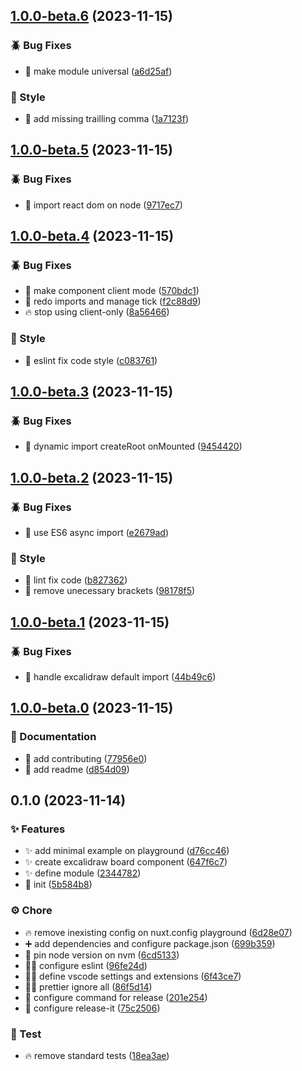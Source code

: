 

## [1.0.0-beta.6](https://github.com/AngeloSchulerPiletti/nuxt-excalidraw/compare/1.0.0-beta.5...1.0.0-beta.6) (2023-11-15)


### 🪲 Bug Fixes

* :bug: make module universal ([a6d25af](https://github.com/AngeloSchulerPiletti/nuxt-excalidraw/commit/a6d25af6e105565b7110afee4237416a7ece0b5c))


### 🎨 Style

* :art: add missing trailling comma ([1a7123f](https://github.com/AngeloSchulerPiletti/nuxt-excalidraw/commit/1a7123f04cd23bcfd6f5c4db27fa740138089259))

## [1.0.0-beta.5](https://github.com/AngeloSchulerPiletti/nuxt-excalidraw/compare/1.0.0-beta.4...1.0.0-beta.5) (2023-11-15)


### 🪲 Bug Fixes

* :bug: import react dom on node ([9717ec7](https://github.com/AngeloSchulerPiletti/nuxt-excalidraw/commit/9717ec7293f47cb7372447c959e21b0a2fc4fd25))

## [1.0.0-beta.4](https://github.com/AngeloSchulerPiletti/nuxt-excalidraw/compare/1.0.0-beta.3...1.0.0-beta.4) (2023-11-15)


### 🪲 Bug Fixes

* :bug: make component client mode ([570bdc1](https://github.com/AngeloSchulerPiletti/nuxt-excalidraw/commit/570bdc1d49f0ae8364d5e268d23350627464bdd0))
* :bug: redo imports and manage tick ([f2c88d9](https://github.com/AngeloSchulerPiletti/nuxt-excalidraw/commit/f2c88d9d782ec18d2356c55ef9c26e20cd12db8d))
* :fire: stop using client-only ([8a56466](https://github.com/AngeloSchulerPiletti/nuxt-excalidraw/commit/8a5646626d65e90c432d02d604c1ff95b0cd72cb))


### 🎨 Style

* :art: eslint fix code style ([c083761](https://github.com/AngeloSchulerPiletti/nuxt-excalidraw/commit/c083761c24a4190f98a297dd923b59327c48d2a0))

## [1.0.0-beta.3](https://github.com/AngeloSchulerPiletti/nuxt-excalidraw/compare/1.0.0-beta.2...1.0.0-beta.3) (2023-11-15)


### 🪲 Bug Fixes

* :bug: dynamic import createRoot onMounted ([9454420](https://github.com/AngeloSchulerPiletti/nuxt-excalidraw/commit/9454420a0bcc4983f874c8a87862f9f336f3f014))

## [1.0.0-beta.2](https://github.com/AngeloSchulerPiletti/nuxt-excalidraw/compare/1.0.0-beta.1...1.0.0-beta.2) (2023-11-15)


### 🪲 Bug Fixes

* :bug: use ES6 async import ([e2679ad](https://github.com/AngeloSchulerPiletti/nuxt-excalidraw/commit/e2679adbbc6fca3ea003d32ce6b684f60e3292eb))


### 🎨 Style

* :art: lint fix code ([b827362](https://github.com/AngeloSchulerPiletti/nuxt-excalidraw/commit/b82736258eb60b629b20dd9e5a8d4c3c7d61487f))
* :art: remove unecessary brackets ([98178f5](https://github.com/AngeloSchulerPiletti/nuxt-excalidraw/commit/98178f52779963a1da56b7e9e1d56c78d894e38d))

## [1.0.0-beta.1](https://github.com/AngeloSchulerPiletti/nuxt-excalidraw/compare/1.0.0-beta.0...1.0.0-beta.1) (2023-11-15)


### 🪲 Bug Fixes

* :bug: handle excalidraw default import ([44b49c6](https://github.com/AngeloSchulerPiletti/nuxt-excalidraw/commit/44b49c60619f471cde42e6e177d25c40c0f2b620))

## [1.0.0-beta.0](https://github.com/AngeloSchulerPiletti/nuxt-excalidraw/compare/0.1.0...1.0.0-beta.0) (2023-11-15)


### 📂 Documentation

* :memo: add contributing ([77956e0](https://github.com/AngeloSchulerPiletti/nuxt-excalidraw/commit/77956e0179c279c38388a1a451e7b2e1be0bd4e5))
* :memo: add readme ([d854d09](https://github.com/AngeloSchulerPiletti/nuxt-excalidraw/commit/d854d09dcfe5ae82d1dd0cb594bbb202c758f2ab))

## 0.1.0 (2023-11-14)


### ✨ Features

* :sparkles: add minimal example on playground ([d76cc46](https://github.com/AngeloSchulerPiletti/nuxt-excalidraw/commit/d76cc462199e9cb347ba50a86044ffb3f8b780cd))
* :sparkles: create excalidraw board component ([647f6c7](https://github.com/AngeloSchulerPiletti/nuxt-excalidraw/commit/647f6c7e3fb09d647e6a35bb834fed344a0074ab))
* :sparkles: define module ([2344782](https://github.com/AngeloSchulerPiletti/nuxt-excalidraw/commit/23447828f3fc9463d0d49ff40763f8db97791105))
* :tada: init ([5b584b8](https://github.com/AngeloSchulerPiletti/nuxt-excalidraw/commit/5b584b8a52304aab3ace2ebf5543f29456d7d6ff))


### ⚙️ Chore

* :fire: remove inexisting config on nuxt.config playground ([6d28e07](https://github.com/AngeloSchulerPiletti/nuxt-excalidraw/commit/6d28e0791010048d08459b234cc997bddfa242f8))
* :heavy_plus_sign: add dependencies and configure package.json ([699b359](https://github.com/AngeloSchulerPiletti/nuxt-excalidraw/commit/699b35902f98ac75b44b88778ccb420c84035c95))
* :pushpin: pin node version on nvm ([6cd5133](https://github.com/AngeloSchulerPiletti/nuxt-excalidraw/commit/6cd5133e2a4843ffa891d1633b9017d8a36ad704))
* :technologist: configure eslint ([96fe24d](https://github.com/AngeloSchulerPiletti/nuxt-excalidraw/commit/96fe24d94ce476d22708bc95f9f2352f31cbbdb4))
* :technologist: define vscode settings and extensions ([6f43ce7](https://github.com/AngeloSchulerPiletti/nuxt-excalidraw/commit/6f43ce7977e21f4bf83cbcb8f5f63e9c06865496))
* :technologist: prettier ignore all ([86f5d14](https://github.com/AngeloSchulerPiletti/nuxt-excalidraw/commit/86f5d1468e3be14a682c0342d72b53e548df8b38))
* :wrench: configure command for release ([201e254](https://github.com/AngeloSchulerPiletti/nuxt-excalidraw/commit/201e2544c76f2a9f027815da11fbb2faab39722c))
* :wrench: configure release-it ([75c2506](https://github.com/AngeloSchulerPiletti/nuxt-excalidraw/commit/75c2506d6e192e85ded306742f5bef460b6127c0))


### 🧪 Test

* :fire: remove standard tests ([18ea3ae](https://github.com/AngeloSchulerPiletti/nuxt-excalidraw/commit/18ea3ae7093a6660e4c08780ab1b119d59801f65))
